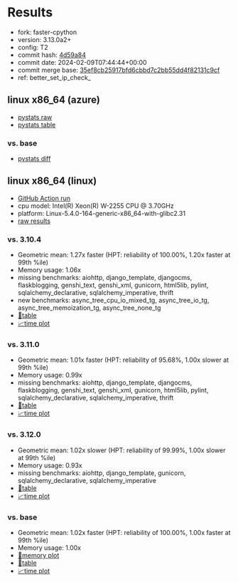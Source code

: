 # Results

- fork: faster-cpython
- version: 3.13.0a2+
- config: T2
- commit hash: [4d59a84](https://github.com/faster%2dcpython/cpython/commit/4d59a84)
- commit date: 2024-02-09T07:44:44+00:00
- commit merge base: [35ef8cb25917bfd6cbbd7c2bb55dd4f82131c9cf](https://github.com/faster%2dcpython/cpython/commit/35ef8cb25917bfd6cbbd7c2bb55dd4f82131c9cf)
- ref: better_set_ip_check_

## linux x86_64 (azure)

- [pystats raw](bm-20240209-azure-x86_64-faster%252dcpython-better_set_ip_check_-3.13.0a2%2B-4d59a84-pystats.json)
- [pystats table](bm-20240209-azure-x86_64-faster%252dcpython-better_set_ip_check_-3.13.0a2%2B-4d59a84-pystats.md)

### vs. base

- [pystats diff](bm-20240209-azure-x86_64-faster%252dcpython-better_set_ip_check_-3.13.0a2%2B-4d59a84-pystats-vs-base.md)

## linux x86_64 (linux)

- [GitHub Action run](https://github.com/faster-cpython/benchmarking/actions/runs/7855691461)
- cpu model: Intel(R) Xeon(R) W-2255 CPU @ 3.70GHz
- platform: Linux-5.4.0-164-generic-x86_64-with-glibc2.31
- [raw results](bm-20240209-linux-x86_64-faster%252dcpython-better_set_ip_check_-3.13.0a2%2B-4d59a84.json)

### vs. 3.10.4

- Geometric mean: 1.27x faster (HPT: reliability of 100.00%, 1.20x faster at 99th %ile)
- Memory usage: 1.06x
- missing benchmarks: aiohttp, django_template, djangocms, flaskblogging, genshi_text, genshi_xml, gunicorn, html5lib, pylint, sqlalchemy_declarative, sqlalchemy_imperative, thrift
- new benchmarks: async_tree_cpu_io_mixed_tg, async_tree_io_tg, async_tree_memoization_tg, async_tree_none_tg
- [📄table](bm-20240209-linux-x86_64-faster%252dcpython-better_set_ip_check_-3.13.0a2%2B-4d59a84-vs-3.10.4.md)
- [📈time plot](bm-20240209-linux-x86_64-faster%252dcpython-better_set_ip_check_-3.13.0a2%2B-4d59a84-vs-3.10.4.png)

### vs. 3.11.0

- Geometric mean: 1.01x faster (HPT: reliability of 95.68%, 1.00x slower at 99th %ile)
- Memory usage: 0.99x
- missing benchmarks: aiohttp, django_template, djangocms, flaskblogging, genshi_text, genshi_xml, gunicorn, html5lib, pylint, sqlalchemy_declarative, sqlalchemy_imperative, thrift
- [📄table](bm-20240209-linux-x86_64-faster%252dcpython-better_set_ip_check_-3.13.0a2%2B-4d59a84-vs-3.11.0.md)
- [📈time plot](bm-20240209-linux-x86_64-faster%252dcpython-better_set_ip_check_-3.13.0a2%2B-4d59a84-vs-3.11.0.png)

### vs. 3.12.0

- Geometric mean: 1.02x slower (HPT: reliability of 99.99%, 1.00x slower at 99th %ile)
- Memory usage: 0.93x
- missing benchmarks: aiohttp, django_template, gunicorn, sqlalchemy_declarative, sqlalchemy_imperative
- [📄table](bm-20240209-linux-x86_64-faster%252dcpython-better_set_ip_check_-3.13.0a2%2B-4d59a84-vs-3.12.0.md)
- [📈time plot](bm-20240209-linux-x86_64-faster%252dcpython-better_set_ip_check_-3.13.0a2%2B-4d59a84-vs-3.12.0.png)

### vs. base

- Geometric mean: 1.02x faster (HPT: reliability of 100.00%, 1.00x faster at 99th %ile)
- Memory usage: 1.00x
- [🧠memory plot](bm-20240209-linux-x86_64-faster%252dcpython-better_set_ip_check_-3.13.0a2%2B-4d59a84-vs-base-mem.png)
- [📄table](bm-20240209-linux-x86_64-faster%252dcpython-better_set_ip_check_-3.13.0a2%2B-4d59a84-vs-base.md)
- [📈time plot](bm-20240209-linux-x86_64-faster%252dcpython-better_set_ip_check_-3.13.0a2%2B-4d59a84-vs-base.png)

